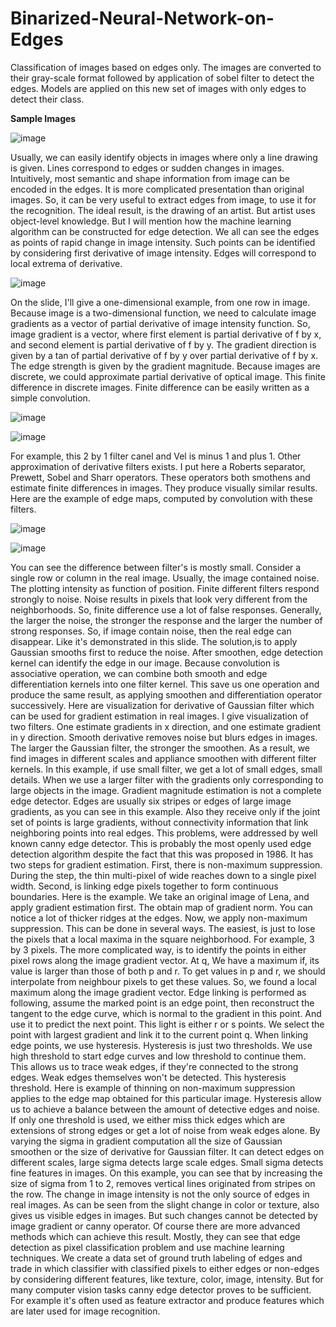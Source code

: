 # Binarized-Neural-Network-on-Edges
Classification of images based on edges only. The images are converted to their gray-scale format followed by application of sobel filter to detect the edges. Models are applied on this new set of images with only edges to detect their class.

**Sample Images**


![image](https://user-images.githubusercontent.com/65457437/137621498-8d913a18-1ae5-4c8e-91e4-b75f1cbc7e24.png)


Usually, we can easily identify objects in images where only a line drawing is given. Lines correspond to edges or sudden changes in images. Intuitively, most semantic and shape information from image can be encoded in the edges. It is more complicated presentation than original images. So, it can be very useful to extract edges from image, to use it for the recognition. The ideal result, is the drawing of an artist. But artist uses object-level knowledge. But I will mention how the machine learning algorithm can be constructed for edge detection. We all can see the edges as points of rapid change in image intensity. Such points can be identified by considering first derivative of image intensity. Edges will correspond to local extrema of derivative.

![image](https://user-images.githubusercontent.com/65457437/144350461-fde83f59-4450-47d1-b8e1-d9b875f517b8.png)

On the slide, I'll give a one-dimensional example, from one row in image. Because image is a two-dimensional function, we need to calculate image gradients as a vector of partial derivative of image intensity function. So, image gradient is a vector, where first element is partial derivative of f by x, and second element is partial derivative of f by y. The gradient direction is given by a tan of partial derivative of f by y over partial derivative of f by x. The edge strength is given by the gradient magnitude. Because images are discrete, we could approximate partial derivative of optical image. This finite difference in discrete images. Finite difference can be easily written as a simple convolution.

![image](https://user-images.githubusercontent.com/65457437/144350602-8c3512eb-9bcb-4d78-baa9-d6f91dccd40a.png)

![image](https://user-images.githubusercontent.com/65457437/144350662-11d196ac-94f3-48e5-8df9-0841c0379459.png)

For example, this 2 by 1 filter canel and Vel is minus 1 and plus 1. Other approximation of derivative filters exists. I put here a Roberts separator, Prewett, Sobel and Sharr operators. These operators both smothens and estimate finite differences in images. They produce visually similar results. Here are the example of edge maps, computed by convolution with these filters. 

![image](https://user-images.githubusercontent.com/65457437/144351201-a1269d40-d591-4074-8026-60b8ea6e09e7.png)

![image](https://user-images.githubusercontent.com/65457437/144351221-43698458-7e7a-44fe-890e-d4ccce87b8b1.png)


You can see the difference between filter's is mostly small. Consider a single row or column in the real image. Usually, the image contained noise. The plotting intensity as function of position. Finite different filters respond strongly to noise. Noise results in pixels that look very different from the neighborhoods. So, finite difference use a lot of false responses. Generally, the larger the noise, the stronger the response and the larger the number of strong responses. So, if image contain noise, then the real edge can disappear. Like it's demonstrated in this slide. The solution,is to apply Gaussian smooths first to reduce the noise. After smoothen, edge detection kernel can identify the edge in our image. Because convolution is associative operation, we can combine both smooth and edge differentiation kernels into one filter kernel. This save us one operation and produce the same result, as applying smoothen and differentiation operator successively. Here are visualization for derivative of Gaussian filter which can be used for gradient estimation in real images. I give visualization of two filters. One estimate gradients in x direction, and one estimate gradient in y direction. Smooth derivative removes noise but blurs edges in images. The larger the Gaussian filter, the stronger the smoothen. As a result, we find images in different scales and appliance smoothen with different filter kernels. In this example, if use small filter, we get a lot of small edges, small details. When we use a larger filter with the gradients only corresponding to large objects in the image. Gradient magnitude estimation is not a complete edge detector. Edges are usually six stripes or edges of large image gradients, as you can see in this example. Also they receive only if the joint set of points is large gradients, without connectivity information that link neighboring points into real edges. This problems, were addressed by well known canny edge detector. This is probably the most openly used edge detection algorithm despite the fact that this was proposed in 1986. It has two steps for gradient estimation. First, there is non-maximum suppression. During the step, the thin multi-pixel of wide reaches down to a single pixel width. Second, is linking edge pixels together to form continuous boundaries. Here is the example. We take an original image of Lena, and apply gradient estimation first. The obtain map of gradient norm. You can notice a lot of thicker ridges at the edges. Now, we apply non-maximum suppression. This can be done in several ways. The easiest, is just to lose the pixels that a local maxima in the square neighborhood. For example, 3 by 3 pixels. The more complicated way, is to identify the points in either pixel rows along the image gradient vector. At q, We have a maximum if, its value is larger than those of both p and r. To get values in p and r, we should interpolate from neighbour pixels to get these values. So, we found a local maximum along the image gradient vector. Edge linking is performed as following, assume the marked point is an edge point, then reconstruct the tangent to the edge curve, which is normal to the gradient in this point. And use it to predict the next point. This light is either r or s points. We select the point with largest gradient and link it to the current point q. When linking edge points, we use hysteresis. Hysteresis is just two thresholds. We use high threshold to start edge curves and low threshold to continue them. This allows us to trace weak edges, if they're connected to the strong edges. Weak edges themselves won't be detected. This hysteresis threshold. Here is example of thinning on non-maximum suppression applies to the edge map obtained for this particular image. Hysteresis allow us to achieve a balance between the amount of detective edges and noise. If only one threshold is used, we either miss thick edges which are extensions of strong edges or get a lot of noise from weak edges alone. By varying the sigma in gradient computation all the size of Gaussian smoothen or the size of derivative for Gaussian filter. It can detect edges on different scales, large sigma detects large scale edges. Small sigma detects fine features in images. On this example, you can see that by increasing the size of sigma from 1 to 2, removes vertical lines originated from stripes on the row. The change in image intensity is not the only source of edges in real images. As can be seen from the slight change in color or texture, also gives us visible edges in images. But such changes cannot be detected by image gradient or canny operator. Of course there are more advanced methods which can achieve this result. Mostly, they can see that edge detection as pixel classification problem and use machine learning techniques. We create a data set of ground truth labeling of edges and trade in which classifier with classified pixels to either edges or non-edges by considering different features, like texture, color, image, intensity. But for many computer vision tasks canny edge detector proves to be sufficient. For example it's often used as feature extractor and produce features which are later used for image recognition.
